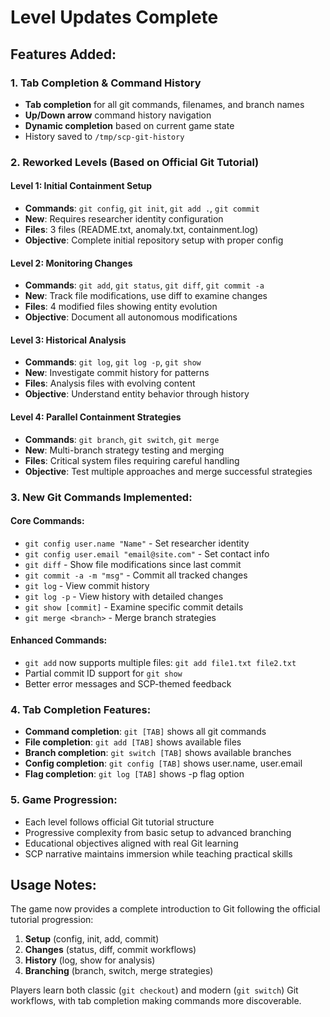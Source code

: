# Level Updates Complete

## Features Added:

### 1. Tab Completion & Command History
- **Tab completion** for all git commands, filenames, and branch names
- **Up/Down arrow** command history navigation  
- **Dynamic completion** based on current game state
- History saved to `/tmp/scp-git-history`

### 2. Reworked Levels (Based on Official Git Tutorial)

#### Level 1: Initial Containment Setup
- **Commands**: `git config`, `git init`, `git add .`, `git commit`
- **New**: Requires researcher identity configuration
- **Files**: 3 files (README.txt, anomaly.txt, containment.log)
- **Objective**: Complete initial repository setup with proper config

#### Level 2: Monitoring Changes  
- **Commands**: `git add`, `git status`, `git diff`, `git commit -a`
- **New**: Track file modifications, use diff to examine changes
- **Files**: 4 modified files showing entity evolution
- **Objective**: Document all autonomous modifications

#### Level 3: Historical Analysis
- **Commands**: `git log`, `git log -p`, `git show`
- **New**: Investigate commit history for patterns
- **Files**: Analysis files with evolving content
- **Objective**: Understand entity behavior through history

#### Level 4: Parallel Containment Strategies  
- **Commands**: `git branch`, `git switch`, `git merge`
- **New**: Multi-branch strategy testing and merging
- **Files**: Critical system files requiring careful handling
- **Objective**: Test multiple approaches and merge successful strategies

### 3. New Git Commands Implemented:

#### Core Commands:
- `git config user.name "Name"` - Set researcher identity
- `git config user.email "email@site.com"` - Set contact info
- `git diff` - Show file modifications since last commit  
- `git commit -a -m "msg"` - Commit all tracked changes
- `git log` - View commit history
- `git log -p` - View history with detailed changes
- `git show [commit]` - Examine specific commit details
- `git merge <branch>` - Merge branch strategies

#### Enhanced Commands:
- `git add` now supports multiple files: `git add file1.txt file2.txt`
- Partial commit ID support for `git show`
- Better error messages and SCP-themed feedback

### 4. Tab Completion Features:
- **Command completion**: `git [TAB]` shows all git commands
- **File completion**: `git add [TAB]` shows available files
- **Branch completion**: `git switch [TAB]` shows available branches  
- **Config completion**: `git config [TAB]` shows user.name, user.email
- **Flag completion**: `git log [TAB]` shows -p flag option

### 5. Game Progression:
- Each level follows official Git tutorial structure
- Progressive complexity from basic setup to advanced branching
- Educational objectives aligned with real Git learning
- SCP narrative maintains immersion while teaching practical skills

## Usage Notes:

The game now provides a complete introduction to Git following the official tutorial progression:
1. **Setup** (config, init, add, commit)
2. **Changes** (status, diff, commit workflows)  
3. **History** (log, show for analysis)
4. **Branching** (branch, switch, merge strategies)

Players learn both classic (`git checkout`) and modern (`git switch`) Git workflows, with tab completion making commands more discoverable.